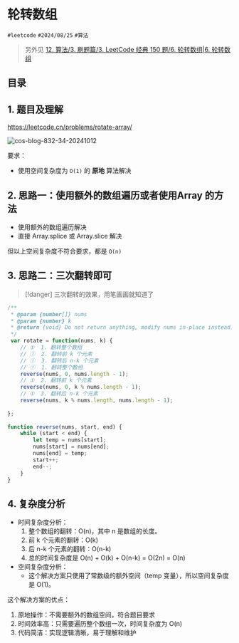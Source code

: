 
# 轮转数组


`#leetcode`   `#2024/08/25`  `#算法`  

> 另外见 [12. 算法/3. 刷题篇/3. LeetCode 经典 150 题/6.  轮转数组|6.  轮转数组](/post/5NZQOOnK.html#12-算法/3-刷题篇/3-LeetCode-经典-150-题/6--轮转数组|6--轮转数组)


## 目录
<!-- toc -->
 ## 1. 题目及理解 

https://leetcode.cn/problems/rotate-array/

![cos-blog-832-34-20241012](https://blog-1310531898.cos.ap-beijing.myqcloud.com/832-34-20241012/Pasted%20image%2020240825091019.png)

要求：
-  使用空间复杂度为 `O(1)` 的 **原地** 算法解决

## 2. 思路一：使用额外的数组遍历或者使用Array 的方法

- 使用额外的数组遍历解决
- 直接 Array.splice 或 Array.slice 解决

但以上空间复杂度不符合要求，都是 `O(n)`

## 3. 思路二：三次翻转即可

> [!danger]
>  三次翻转的效果，用笔画画就知道了

```javascript
/**  
 * @param {number[]} nums  
 * @param {number} k  
 * @return {void} Do not return anything, modify nums in-place instead.  
 */
 var rotate = function(nums, k) {  
    // ①  1. 翻转整个数组  
    // ①  2. 翻转前 k 个元素  
    // ①  3. 翻转后 n-k 个元素  
    // ①  1. 翻转整个数组  
    reverse(nums, 0, nums.length - 1);  
    // ①  2. 翻转前 k 个元素  
    reverse(nums, 0, k % nums.length - 1);  
    // ①  3. 翻转后 n-k 个元素  
    reverse(nums, k % nums.length, nums.length - 1);  
  
};  
  
function reverse(nums, start, end) {  
    while (start < end) {  
        let temp = nums[start];  
        nums[start] = nums[end];  
        nums[end] = temp;  
        start++;  
        end--;  
    }  
}
```

## 4. 复杂度分析

- 时间复杂度分析：
	1. 整个数组的翻转：O(n)，其中 n 是数组的长度。
	2. 前 k 个元素的翻转：O(k)
	3. 后 n-k 个元素的翻转：O(n-k)
	4. 总的时间复杂度是 O(n) + O(k) + O(n-k) = O(2n) = O(n)
- 空间复杂度分析： 
	- 这个解决方案只使用了常数级的额外空间（temp 变量），所以空间复杂度是 O(1)。

这个解决方案的优点：

1. 原地操作：不需要额外的数组空间，符合题目要求
2. 时间效率高：只需要遍历整个数组一次，时间复杂度为 O(n)
3. 代码简洁：实现逻辑清晰，易于理解和维护 

